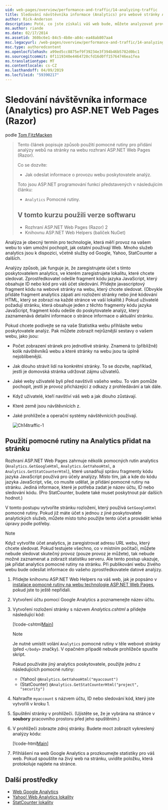 ```yaml
---
uid: web-pages/overview/performance-and-traffic/14-analyzing-traffic
title: Sledování návštěvníka informace (Analytics) pro webové stránky ASP.NET (Razor) lokality | Dokumentace Microsoftu
author: Rick-Anderson
description: Poté, co jste získali váš web bude, můžete analyzovat provoz vašeho webu.
ms.author: riande
ms.date: 02/17/2014
ms.assetid: 360bc6e1-84c5-4b8e-a84c-ea48ab807aa4
msc.legacyurl: /web-pages/overview/performance-and-traffic/14-analyzing-traffic
msc.type: authoredcontent
ms.openlocfilehash: a99ed5cc8875ef9f39234e3f394b46b5782d0bc1
ms.sourcegitcommit: 0f1119340e4464720cfd16d0ff15764746ea1fea
ms.translationtype: MT
ms.contentlocale: cs-CZ
ms.lasthandoff: 04/09/2019
ms.locfileid: "59390217"
---
```

# <a name="tracking-visitor-information-analytics-for-an-aspnet-web-pages-razor-site"></a>Sledování návštěvníka informace (Analytics) pro ASP.NET Web Pages (Razor)

podle [Tom FitzMacken](https://github.com/tfitzmac)

> Tento článek popisuje způsob použití pomocné rutiny pro přidání analýzy webů na stránky na webu rozhraní ASP.NET Web Pages (Razor).
> 
> Co se dozvíte:
> 
> - Jak odeslat informace o provozu webu poskytovatele analýz.
> 
> Toto jsou ASP.NET programování funkcí představených v následujícím článku:
> 
> - `Analytics` Pomocné rutiny.
>   
> 
> ## <a name="software-versions-used-in-the-tutorial"></a>V tomto kurzu použili verze softwaru
> 
> 
> - Rozhraní ASP.NET Web Pages (Razor) 2
> - Knihovnu ASP.NET Web Helpers (balíček NuGet)


Analýza je obecný termín pro technologie, která měří provoz na vašem webu to vám umožní pochopit, jak ostatní používají Web. Mnoho služeb analytics jsou k dispozici, včetně služby od Google, Yahoo, StatCounter a dalších.

Analýzy způsob, jak funguje je, že zaregistrujete účet s tímto poskytovatelem analytics, ve kterém zaregistrujete lokalitu, které chcete sledovat. Zprostředkovatel odešle fragment kódu jazyka JavaScript, který obsahuje ID nebo kód pro váš účet sledování. Přidejte javascriptový fragment kódu na webové stránky na webu, který chcete sledovat. (Obvykle přidáte fragment analytics zápatí ani rozložení stránky nebo jiné kódování HTML, který se zobrazí na každé stránce ve vaší lokalitě.) Pokud uživatelé požadují stránku, která obsahuje jeden z těchto fragmenty kódu jazyka JavaScript, fragment kódu odešle do poskytovatele analýz, který zaznamenává detailní informace o stránce informace o aktuální stránku.

Pokud chcete podívejte se na vaše Statistika webu přihlásíte webu poskytovatele analýz. Pak můžete zobrazit nejrůznější sestavy o vašem webu, jako jsou:

- Počet zobrazení stránek pro jednotlivé stránky. Znamená to (přibližně) kolik návštěvníků webu a které stránky na webu jsou ta úplně nejoblíbenější.
- Jak dlouho strávit lidí na konkrétní stránky. To se dozvíte, například, jestli je domovská stránka udržovat zájmu uživatelů.
- Jaké weby uživatelé byli před navštívili vašeho webu. To vám pomůže pochopit, jestli je provoz přicházející z odkazy z prohledávání a tak dále.
- Když uživatelé, kteří navštíví váš web a jak dlouho zůstávají.
- Které země jsou návštěvnících z.
- Jaké prohlížeče a operační systémy návštěvnících používají.

    ![Ch14traffic-1](14-analyzing-traffic/_static/image1.jpg)

## <a name="using-a-helper-to-add-analytics-to-a-page"></a>Použití pomocné rutiny na Analytics přidat na stránku

Rozhraní ASP.NET Web Pages zahrnuje několik pomocných rutin analytics (`Analytics.GetGoogleHtml`, `Analytics.GetYahooHtml`, a `Analytics.GetStatCounterHtml`), které usnadňují správu fragmenty kódu jazyka JavaScript používá pro účely analýzy. Místo tím, jak a kde do kódu jazyka JavaScript, vše, co musíte udělat, je přidání pomocné rutiny na stránku. Jediná informace, které je potřeba zadat je název účtu, ID nebo sledování kódu. (Pro StatCounter, budete také muset poskytnout pár dalších hodnot.)

V tomto postupu vytvoříte stránku rozložení, který používá `GetGoogleHtml` pomocné rutiny. Pokud již máte účet s jednou z jiné poskytovatele analytických služeb, můžete místo toho použijte tento účet a provádět lehké úpravy podle potřeby.

> [!NOTE]
> Když vytvoříte účet analytics, je zaregistrovat adresu URL webu, který chcete sledovat. Pokud testujete všechno, co v místním počítači, můžete nebude sledovat skutečný provoz (pouze provoz je můžete), tak nebude možné zaznamenat a zobrazit statistiku serveru. Ale tento postup ukazuje, jak přidat analytics pomocné rutiny na stránku. Při publikování webu živého webu bude odesílat informace do vašeho zprostředkovatele datové analýzy.


1. Přidejte knihovnu ASP.NET Web Helpers na váš web, jak je popsáno v [instalace pomocné rutiny na webu technologie ASP.NET Web Pages](https://go.microsoft.com/fwlink/?LinkId=252372), pokud jste to ještě nepřidali.
2. Vytvoření účtu pomocí Google Analytics a poznamenejte název účtu.
3. Vytvoření rozložení stránky s názvem *Analytics.cshtml* a přidejte následující kód:

    [!code-cshtml[Main](14-analyzing-traffic/samples/sample1.cshtml)]

    > [!NOTE]
    > Je nutné umístit volání `Analytics` pomocné rutiny v těle webové stránky (před `</body>` značky). V opačném případě nebude prohlížeče spusťte skript.

    Pokud používáte jiný analytics poskytovatele, použijte jednu z následujících pomocné rutiny:

    - (Yahoo) `@Analytics.GetYahooHtml("myaccount")`
    - (StatCounter) `@Analytics.GetStatCounterHtml("project", "security")`
4. Nahraďte `myaccount` s názvem účtu, ID nebo sledování kód, který jste vytvořili v kroku 1.
5. Spuštění stránky v prohlížeči. (Ujistěte se, že je vybrána na stránce v **soubory** pracovního prostoru před jeho spuštěním.)
6. V prohlížeči zobrazte zdroj stránky. Budete moct zobrazit vykreslený analýzy kódu:

    [!code-html[Main](14-analyzing-traffic/samples/sample2.html)]
7. Přihlášení na web Google Analytics a prozkoumejte statistiky pro váš web. Pokud spouštíte na živý web na stránku, uvidíte položku, která protokoluje najdete na stránce.

<a id="Additional_Resources"></a>
## <a name="additional-resources"></a>Další prostředky

- [Web Google Analytics](https://www.google.com/analytics/)
- [Yahoo! Web Analytics lokality](http://help.yahoo.com/l/us/yahoo/ywa/)
- [StatCounter lokality](http://statcounter.com/)
